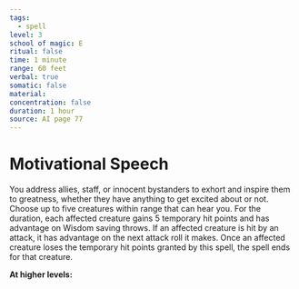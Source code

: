 ```yaml
---
tags:
  - spell
level: 3
school of magic: E
ritual: false
time: 1 minute
range: 60 feet
verbal: true
somatic: false
material: 
concentration: false
duration: 1 hour
source: AI page 77
---
```

# Motivational Speech


You address allies, staff, or innocent bystanders to exhort and inspire them to greatness, whether they have anything to get excited about or not. Choose up to five creatures within range that can hear you. For the duration, each affected creature gains 5 temporary hit points and has advantage on Wisdom saving throws. If an affected creature is hit by an attack, it has advantage on the next attack roll it makes. Once an affected creature loses the temporary hit points granted by this spell, the spell ends for that creature.

**At higher levels:** 